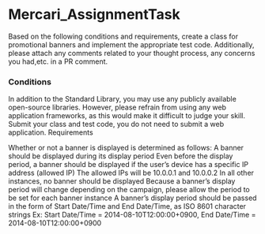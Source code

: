 # Mercari_AssignmentTask

Based on the following conditions and requirements, create a class for promotional banners and implement the appropriate test code. Additionally, please attach any comments related to your thought process, any concerns you had,etc. in a PR comment.

### Conditions

In addition to the Standard Library, you may use any publicly available open-source libraries.
However, please refrain from using any web application frameworks, as this would make it difficult to judge your skill.
Submit your class and test code, you do not need to submit a web application.
Requirements

Whether or not a banner is displayed is determined as follows:
A banner should be displayed during its display period
Even before the display period, a banner should be displayed if the user’s device has a specific IP address (allowed IP)
The allowed IPs will be 10.0.0.1 and 10.0.0.2
In all other instances, no banner should be displayed
Because a banner’s display period will change depending on the campaign, please allow the period to be set for each banner instance
A banner’s display period should be passed in the form of Start Date/Time and End Date/Time, as ISO 8601 character strings
Ex: Start Date/Time = 2014-08-10T12:00:00+0900, End Date/Time = 2014-08-10T12:00:00+0900

